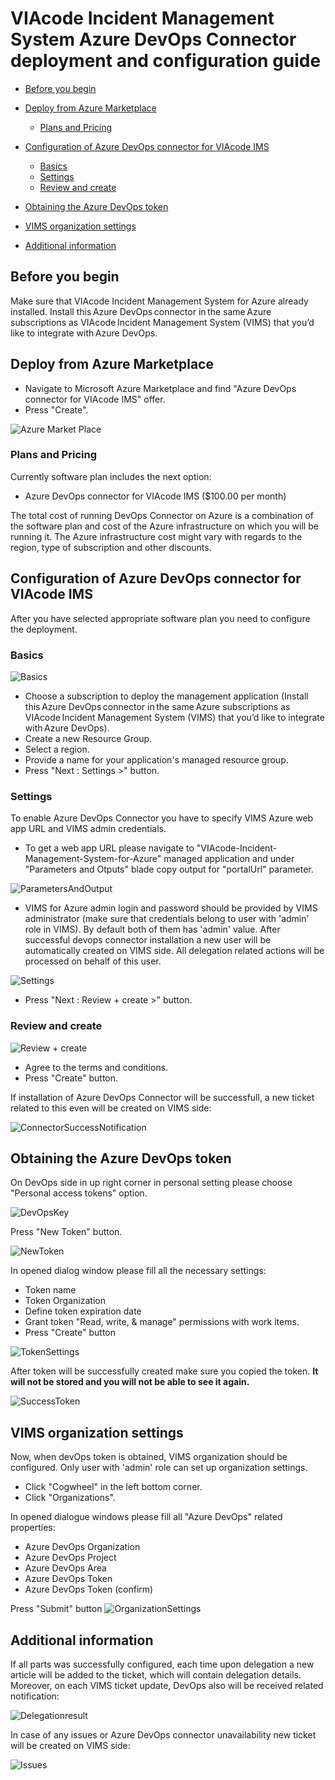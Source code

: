 # VIAcode Incident Management System Azure DevOps Connector deployment and configuration guide
<!-- TOC -->
- [Before you begin](#before-you-begin)
- [Deploy from Azure Marketplace](#deploy-from-azure-marketplace)
  - [Plans and Pricing](#plans-and-pricing)

- [Configuration of Azure DevOps connector for VIAcode IMS](#configuration-of-azure-devOps-connector-for-VIAcode-IMS)
  - [Basics](#basics)
  - [Settings](#settings)
  - [Review and create](#review-and-create)

- [Obtaining the Azure DevOps token](#Obtaining-the-Azure-DevOps-token)

- [VIMS organization settings](#VIMS-organization-settings)

- [Additional information](#Additional-information)

<!-- TOC END -->

## Before you begin

Make sure that VIAcode Incident Management System for Azure already installed.
Install this Azure DevOps connector in the same Azure subscriptions as VIAcode Incident Management System (VIMS) that you’d like to integrate with Azure DevOps.

## Deploy from Azure Marketplace

- Navigate to Microsoft Azure Marketplace and find "Azure DevOps connector for VIAcode IMS" offer.
- Press "Create".

![Azure Market Place](./media/devOpsConnector/marketOffer.png)

### Plans and Pricing

Currently software plan includes the next option:

- Azure DevOps connector for VIAcode IMS ($100.00 per month)

The total cost of running DevOps Connector on Azure is a combination of the software plan and cost of the Azure infrastructure on which you will be running it. The Azure infrastructure cost might vary with regards to the region, type of subscription and other discounts.

## Configuration of Azure DevOps connector for VIAcode IMS

After you have selected appropriate software plan you need to configure the deployment.

### Basics

![Basics](./media/devOpsConnector/basics.png)

- Choose a subscription to deploy the management application (Install this Azure DevOps connector in the same Azure subscriptions as VIAcode Incident Management System (VIMS) that you’d like to integrate with Azure DevOps).
- Create a new Resource Group.
- Select a region.
- Provide a name for your application's managed resource group.
- Press "Next : Settings >" button.

### Settings

To enable Azure DevOps Connector you have to specify VIMS Azure web app URL and VIMS admin credentials.

- To get a web app URL please navigate to "VIAcode-Incident-Management-System-for-Azure" managed application and under "Parameters and Otputs" blade copy output for "portalUrl" parameter.

![ParametersAndOutput](./media/devOpsConnector/paramOutput.png)

- VIMS for Azure admin login and password should be provided by VIMS administrator (make sure that credentials belong to user with 'admin' role in VIMS). By default both of them has 'admin' value.
After successful devops connector installation a new user will be automatically created on VIMS side. All delegation related actions will be processed on behalf of this user.

![Settings](./media/devOpsConnector/settings.png)

- Press "Next : Review + create >" button.

### Review and create

![Review + create](./media/devOpsConnector/reviewCreate.png)

- Agree to the terms and conditions.
- Press "Create" button.

If installation of Azure DevOps Connector will be successfull, a new ticket related to this even will be created on VIMS side:

![ConnectorSuccessNotification](./media/devOpsConnector/connectorSuccessNotification.png)

## Obtaining the Azure DevOps token

On DevOps side in up right corner in personal setting please choose "Personal access tokens" option.

![DevOpsKey](./media/devOpsConnector/devOpsKey.png)

Press "New Token" button.

![NewToken](./media/devOpsConnector/newToken.png)

In opened dialog window please fill all the necessary settings:

- Token name
- Token Organization
- Define token expiration date
- Grant token "Read, write, & manage" permissions with work items.
- Press "Create" button

![TokenSettings](./media/devOpsConnector/tokenSettings.png)

After token will be successfully created make sure you copied the token. **It will not be stored and you will not be able to see it again.**

![SuccessToken](./media/devOpsConnector/successToken.png)

## VIMS organization settings

Now, when devOps token is obtained, VIMS organization should be configured. Only user with 'admin' role can set up organization settings.

- Click "Cogwheel" in the left bottom corner.
- Click "Organizations".

In opened dialogue windows please fill all "Azure DevOps" related properties:

- Azure DevOps Organization
- Azure DevOps Project
- Azure DevOps Area
- Azure DevOps Token
- Azure DevOps Token (confirm)

Press "Submit" button
![OrganizationSettings](./media/devOpsConnector/organizationSettings.png)

## Additional information

If all parts was successfully configured, each time upon delegation a new article will be added to the ticket, which will contain delegation details. Moreover, on each VIMS ticket update, DevOps also will be received related notification:

![Delegationresult](./media/devOpsConnector/delegationResult.png)

In case of any issues or Azure DevOps connector unavailability new ticket will be created on VIMS side:

![Issues](./media/devOpsConnector/issues.png)
